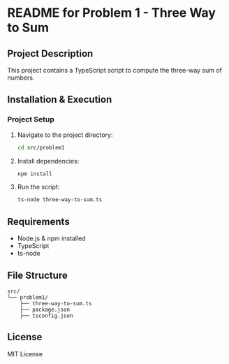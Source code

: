 # README for Problem 1 - Three Way to Sum

## Project Description
This project contains a TypeScript script to compute the three-way sum of numbers.

## Installation & Execution

### Project Setup
1. Navigate to the project directory:
   ```sh
   cd src/problem1
   ```
2. Install dependencies:
   ```sh
   npm install
   ```
3. Run the script:
   ```sh
   ts-node three-way-to-sum.ts
   ```

## Requirements
- Node.js & npm installed
- TypeScript
- ts-node

## File Structure
```plaintext
src/
└── problem1/
    ├── three-way-to-sum.ts
    ├── package.json
    ├── tsconfig.json
```

## License
MIT License